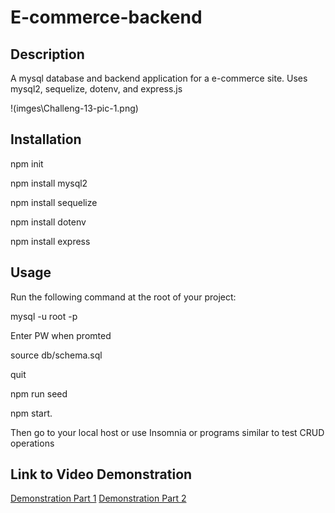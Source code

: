 # E-commerce-backend

## Description
A mysql database and backend application for a e-commerce site. Uses mysql2, sequelize, dotenv, and express.js

!(imges\Challeng-13-pic-1.png)
## Installation
npm init

npm install mysql2

npm install sequelize

npm install dotenv

npm install express

## Usage
Run the following command at the root of your project:

mysql -u root -p

Enter PW when promted

source db/schema.sql

quit

npm run seed

npm start.

Then go to your local host or use Insomnia or programs similar to test CRUD operations


## Link to Video Demonstration
[Demonstration Part 1](https://drive.google.com/file/d/1nqahCQTnjX4m1Sm__NRnvNeCC1XZ6ks3/view)
[Demonstration Part 2](https://drive.google.com/file/d/1heqMcFRSAIsQ6W9JG52zOK7TnIx-2sRI/view)
